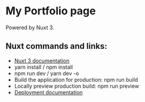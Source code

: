 # My Portfolio page

Powered by Nuxt 3.

## Nuxt commands and links: 
* [Nuxt 3 documentation](https://v3.nuxtjs.org)
* yarn install / npm install
* npm run dev / yarn dev -o
* Build the application for production: npm run build
* Locally preview production build: npm run preview
* [Deployment documentation](https://v3.nuxtjs.org/guide/deploy/presets)
